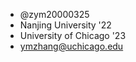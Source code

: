 - @zym20000325
- Nanjing University '22 
- University of Chicago '23
- ymzhang@uchicago.edu

<!--- 
zym20000325/zym20000325 is a ✨ special ✨ repository because its `README.md` (this file) appears on your GitHub profile.
You can click the Preview link to take a look at your changes.
--->

